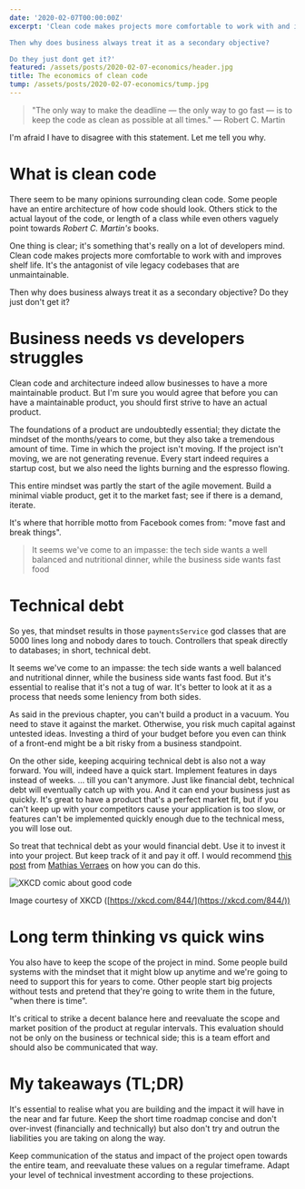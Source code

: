 ```yaml
---
date: '2020-02-07T00:00:00Z'
excerpt: 'Clean code makes projects more comfortable to work with and improves shelf life. Its the antagonist of vile legacy codebases that are unmaintainable. 

Then why does business always treat it as a secondary objective?

Do they just dont get it?'
featured: /assets/posts/2020-02-07-economics/header.jpg
title: The economics of clean code
tump: /assets/posts/2020-02-07-economics/tump.jpg
---
```


> "The only way to make the deadline — the only way to go fast — is to keep the code as clean as possible at all times." — Robert C. Martin

I'm afraid I have to disagree with this statement. Let me tell you why.

# What is clean code

There seem to be many opinions surrounding clean code. Some people have an entire architecture of how code should look. Others stick to the actual layout of the code, or length of a class while even others vaguely point towards *Robert C. Martin's* books.

One thing is clear; it's something that's really on a lot of developers mind. Clean code makes projects more comfortable to work with and improves shelf life. It's the antagonist of vile legacy codebases that are unmaintainable.

Then why does business always treat it as a secondary objective? Do they just don't get it?

# Business needs vs developers struggles

Clean code and architecture indeed allow businesses to have a more maintainable product. But I'm sure you would agree that before you can have a maintainable product, you should first strive to have an actual product.

The foundations of a product are undoubtedly essential; they dictate the mindset of the months/years to come, but they also take a tremendous amount of time. Time in which the project isn't moving. If the project isn't moving, we are not generating revenue. Every start indeed requires a startup cost, but we also need the lights burning and the espresso flowing.

This entire mindset was partly the start of the agile movement. Build a minimal viable product, get it to the market fast; see if there is a demand, iterate.

It's where that horrible motto from Facebook comes from: "move fast and break things".

> It seems we've come to an impasse: the tech side wants a well balanced and nutritional dinner, while the business side wants fast food

# Technical debt

So yes, that mindset results in those `paymentsService` god classes that are 5000 lines long and nobody dares to touch. Controllers that speak directly to databases; in short, technical debt.

It seems we've come to an impasse: the tech side wants a well balanced and nutritional dinner, while the business side wants fast food. But it's essential to realise that it's not a tug of war. It's better to look at it as a process that needs some leniency from both sides.

As said in the previous chapter, you can't build a product in a vacuum. You need to stave it against the market. Otherwise, you risk much capital against untested ideas. Investing a third of your budget before you even can think of a front-end might be a bit risky from a business standpoint.

On the other side, keeping acquiring technical debt is also not a way forward. You will, indeed have a quick start. Implement features in days instead of weeks. ... till you can't anymore. Just like financial debt, technical debt will eventually catch up with you. And it can end your business just as quickly. It's great to have a product that's a perfect market fit, but if you can't keep up with your competitors cause your application is too slow, or features can't be implemented quickly enough due to the technical mess, you will lose out.

So treat that technical debt as your would financial debt. Use it to invest it into your project. But keep track of it and pay it off. I would recommend [this post](http://verraes.net/2020/01/wall-of-technical-debt/) from [Mathias Verraes](https://twitter.com/mathiasverraes) on how you can do this.

![XKCD comic about good code](https://imgs.xkcd.com/comics/good_code.png)

Image courtesy of XKCD ([https://xkcd.com/844/](https://xkcd.com/844/))

# Long term thinking vs quick wins

You also have to keep the scope of the project in mind. Some people build systems with the mindset that it might blow up anytime and we're going to need to support this for years to come. Other people start big projects without tests and pretend that they're going to write them in the future, "when there is time".

It's critical to strike a decent balance here and reevaluate the scope and market position of the product at regular intervals. This evaluation should not be only on the business or technical side; this is a team effort and should also be communicated that way.

# My takeaways (TL;DR)

It's essential to realise what you are building and the impact it will have in the near and far future. Keep the short time roadmap concise and don't over-invest (financially and technically) but also don't try and outrun the liabilities you are taking on along the way.

Keep communication of the status and impact of the project open towards the entire team, and reevaluate these values on a regular timeframe. Adapt your level of technical investment according to these projections.
